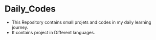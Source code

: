 # Daily_Codes
- This Repository contains small projets and codes in my daily learning journey.
- It contains project in Different languages.

